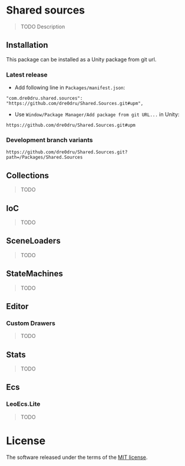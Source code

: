 # Shared sources
> TODO Description

## Installation
This package can be installed as a Unity package from git url.

### Latest release
- Add following line in `Packages/manifest.json`:
```
"com.dre0dru.shared.sources": "https://github.com/dre0dru/Shared.Sources.git#upm",
```
- Use `Window/Package Manager/Add package from git URL...` in Unity:
```
https://github.com/dre0dru/Shared.Sources.git#upm
```

### Development branch variants
```
https://github.com/dre0dru/Shared.Sources.git?path=/Packages/Shared.Sources
```

## Collections
> TODO

## IoC
> TODO

## SceneLoaders
> TODO

## StateMachines
> TODO

## Editor
### Custom Drawers
> TODO

## Stats
> TODO

## Ecs
### LeoEcs.Lite
> TODO

# License
The software released under the terms of the [MIT license](./LICENSE.md).